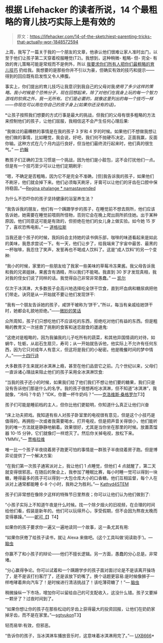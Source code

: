 # 根据 Lifehacker 的读者所说，14 个最粗略的育儿技巧实际上是有效的

> 原文：<https://lifehacker.com/14-of-the-sketchiest-parenting-tricks-that-actually-wor-1848572594>

上周，我写了一篇关于我的一个朋友的文章，他承认他们很难让家人准时出门，以至于他们让孩子第二天穿着校服睡觉(T2)。我想到，这种稍微- 粗略- 但- 完全- 有效的育儿策略可能是常规而不是例外，所以 [我要求你们所有人把你们最粗略的育儿技巧](https://lifehacker.com/what-are-your-favorite-sketchy-parenting-tricks-that-to-1848523125) 扔给我。我想要的是那些你并不引以为豪，但确实有效的技巧和提示——得到的回应既有启发性又令人捧腹。

事实上，你们提出的育儿技巧让我意识到我自己的父母对我*使用了多少这样的策略。我小时候是个恐怖分子，现在回想起来，除了对他们在我身上玩的每一个智力游戏的钦佩之外，我一无所有。它们是必要的，就像这里列出的每一个技巧一样——你现在可以用在你自己的孩子身上(如果你还没有的话)。*

 *让孩子按照我们想要的方式行事是最大的挑战，但我们的父母有很多粗略的方法来控制他们的孩子，让他们屈服，我相信这不会产生任何心理后果:

“我做过的最糟糕的事情是在我的孩子 3 岁和 4 岁的时候。如果他们不想做我想让他们做的事情，比如睡觉，我会说，好吧，我们何不抛硬币决定。正面我赢，反面你输。这种方式在几个月内运行良好，但当他们最终流行起来时，他们真的很生气。” — [约翰](https://kinja.com/jsu627)

教孩子们正确的卫生习惯是一个挑战，因为他们是小脏包，这不会打扰他们一点。但是有一个技巧至少可以让他们定期刷牙:

“嗯，不确定是否粗略，因为它不是完全不准确，[但]我告诉我的孩子，如果他们不刷牙，他们就会掉下来。他们必须每天刷牙，牙膏可以让他们的牙齿在口腔中保持稳固。”—[Regina phalange * namastayended](https://kinja.com/jasapeno)

为什么不恐吓你的孩子坚持健康的浴室养生法？

“我告诉我的朋友，他们有一个蹒跚学步的孩子，在睡觉前不想去厕所，他们应该告诉她，她需要在睡觉前喂厕所怪物，否则它会在晚上爬出厕所抓住她。出于某种原因，他们同意这可能是有效的，但拒绝在他们的女儿身上做实验。如今她 15 岁了，喜欢恐怖电影。” — [道格拉斯](https://kinja.com/douglasd)

当我还是个孩子的时候，我妈妈会主持她的读书俱乐部，咖啡的味道看起来是如此的美味，我恳求尝试一下。有一天，他们让步了，给我端来了宇宙中最苦、最黑的一杯咖啡，我忍住了笑声，发誓再也不喝成人饮料了。这是“成人饮料”的另一个变种:

“我小的时候，家里的一些朋友给了我家一些美味的草莓冷冻果酱。我父母告诉我和我的兄弟姐妹，果酱含有酒精，所以我们不能喝。我直到 30 岁才发现真相，我对我的侄女们说了同样的话。我觉得自己非常非常愚蠢。” — [凯尔](https://kinja.com/jkyleb)

仅次于冰淇淋，大多数孩子会高兴地选择吃全饼干饮食，直到坏血病和糖尿病把他们带走。诀窍是从一开始就不要让他们发现饼干:

“我有一个朋友告诉她的孩子，咸饼干被称为‘饼干’。”所以，每当有亲戚给她饼干时，她都会礼貌地拒绝。”——[微妙的笑话](https://kinja.com/turnonthefun)

众所周知，孩子们只想吃他们不应该吃的东西，拒绝吃对他们有益的东西。但是粗略的教育又一次拯救了挑剔的食客和迷恋甜食的邋遢鬼:

“这绝对是粗略的，因为我骗我的儿子吃所有的蔬菜，和其他异国情调的对待，如蜗牛，牡蛎，从岩石生扇贝，寿司；从一开始就告诉他，他实际上不允许有任何东西，因为它只对成年人有意义，但这将是我们的小秘密。他是晚餐时间的梦中情人。”——[十四行诗](https://kinja.com/sonnetvzyl)

大多数孩子生来就对冰淇淋上瘾，甚至在他们品尝它之前。几个世纪以来，父母们一直诉诸心理战来阻止他们的孩子采用全冰淇淋饮食:

“当我的孩子还小的时候，如果我们给了他们我们不想让他们要的糖果，我们只是没有告诉他们那是什么的名字。我的孩子很想再吃冰淇淋，但不知道“冰淇淋”，我就像，“冷吗？牛奶？“IDK，你要一杯牛奶吗？”——[克洛维斯·桑格罗尔](https://kinja.com/clovissangrail)T3】

孩子们可能是睡前档的主人，但你比他们更聪明，你知道什么真正让他们兴奋

“床上功夫把戏。我知道有些人对孩子卧室里的电视很有意见，但是这个小技巧是值得的。再拥抱一次或者我需要喝水，打开电视，但是把声音关得很小，他们能听到的唯一方法就是静静地躺着。效果很好，尤其是当你坐在那里的时候。放置蒸馏器 10-15 分钟，它们就像灯一样熄灭了。然后你关掉电视，放松下来。YMMV。”— [贾格拉维](https://kinja.com/jagravy)

唯一比一个孩子半夜绕着房子跑更可怕的事情是一群孩子半夜绕着房子跑。但是博弈论提供了一个解决方案:

“在我们第一次孩子通宵派对上，我让他们 1 点睡觉，但他们 4 点就醒了，第二天就变得很邪恶。在随后的聚会上，我参加了睡眠比赛，每小时睡一觉可以得到一块糖，睡得最多的孩子可以得到一大包仓库大小的口香糖。他们互相监督，每个人在派对上通常都能睡 6-8 个小时，我称之为胜利。”— [Kathyd4STEM](https://kinja.com/kathyd4stem)

孩子们非常想在像除夕这样的特殊节日里熬夜；你可以让他们认为他们做到了:

“小孩子实际上不知道午夜是什么时候。找一个除夕烟火的旧视频，在合理的时间给他们看，假装是新年的。他们可以玩得开心，享受假期，但不会因为熬夜太晚而变得暴躁。”——[妮可【](https://kinja.com/nicoles2021)】T4】

如果你的孩子要求你一遍又一遍地读同一个故事，这一条尤其有用:

“如果你厌倦了给孩子读书，就让 Alexa 来做吧。(这个工具叫做‘阅读助手’)。— [脑虫](https://kinja.com/nateeastman)

你赢不了和小孩子的辩论——他们不擅长逻辑。另一方面，愚蠢的分心总是。非常堵。

“分心赢得争论。你可以试着和一个蹒跚学步的孩子面对面讨论是不是该离开操场了，是不是该打扫客厅了，还是该放下奶嘴了。换个话题更容易:是时候像狮子一样咆哮着奔向汽车了！是时候进行清洁挑战了！该吃薄荷糖了！”— [脑虫](https://kinja.com/nateeastman)

稍微操纵一下市场，增加你可以留给自己的可支配收入，这没什么错。孩子又要掉一颗牙了？过夜时间到了。

“如果你想让你的孩子在那些松动的牙齿上获得最大的投资回报，让他们在奶奶家掉牙齿，而不是在家里。”—[sgtyukon](https://kinja.com/sgtyukon)T3】

轻而易举:有效，但邪恶。

“告诉你的孩子，当冰淇淋车播放音乐时，这意味着冰淇淋用完了。”— [UXB666](https://kinja.com/tman666)*